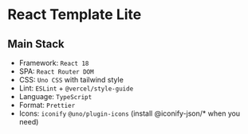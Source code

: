 # React Template Lite

## Main Stack
- Framework: `React 18`
- SPA: `React Router DOM`
- CSS: `Uno CSS` with tailwind style 
- Lint: `ESLint` + `@vercel/style-guide`
- Language: `TypeScript`
- Format: `Prettier`
- Icons: `iconify` `@uno/plugin-icons` (install @iconify-json/* when you need)
